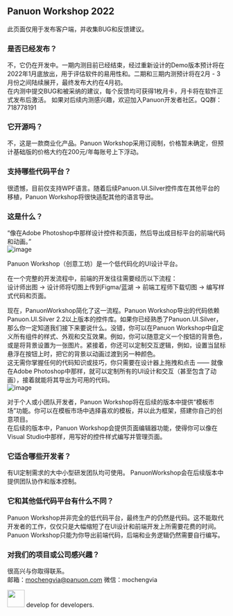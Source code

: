 ## Panuon Workshop 2022 
此页面仅用于发布客户端，并收集BUG和反馈建议。  

### 是否已经发布？
不，它仍在开发中。一期内测目前已经结束，经过重新设计的Demo版本预计将在2022年1月底放出，用于评估软件的易用性和。二期和三期内测预计将在2月 - 3月份之间陆续展开，最终发布大约在4月初。  
在内测中提交BUG和被采纳的建议，每个反馈均可获得1枚月卡，月卡将在软件正式发布后激活。
如果对后续内测感兴趣，欢迎加入Panuon开发者社区。QQ群：718778191  

### 它开源吗？
不，这是一款商业化产品。Panuon Workshop采用订阅制，价格暂未确定，但预计基础版的价格大约在200元/年每账号上下浮动。  

### 支持哪些代码平台？
很遗憾，目前仅支持WPF语言。随着后续Panuon.UI.Silver控件库在其他平台的移植，Panuon Workshop将很快适配其他的语言导出。  

### 这是什么？
“像在Adobe Photoshop中那样设计控件和页面，然后导出成目标平台的前端代码和动画。”  
![image](https://user-images.githubusercontent.com/23360265/150682970-136a3394-60b1-4e1c-a7ec-e6b648ee7fbf.png)

Panuon Workshop（创意工坊）是一个低代码化的UI设计平台。  
  
在一个完整的开发流程中，前端的开发往往需要经历以下流程：  
设计师出图 -> 设计师将切图上传到Figma/蓝湖 -> 前端工程师下载切图 -> 编写样式代码和页面。  

现在，PanuonWorkshop简化了这一流程。Panuon Workshop导出的代码依赖Panuon.UI.Silver 2.2以上版本的控件库。如果你已经熟悉了Panuon.UI.Silver，那么你一定知道我们接下来要说什么。没错，你可以在Panuon Workshop中自定义所有组件的样式、外观和交互效果。例如，你可以随意定义一个按钮的背景色，或是将背景设置为一张图片。紧接着，你还可以定制交互逻辑，例如，设置当鼠标悬浮在按钮上时，把它的背景以动画过渡到另一种颜色。  
这无需你掌握任何的代码知识或技巧，你只需要在设计器上拖拽和点击 —— 就像在Adobe Photoshop中那样，就可以定制所有的UI设计和交互（甚至包含了动画），接着就能将其导出为可用的代码。  
![image](https://user-images.githubusercontent.com/23360265/150685567-3e2c88fb-8708-42b2-80c2-f35329a8d86a.png)

对于个人或小团队开发者，Panuon Workshop将在后续的版本中提供“模板市场”功能。你可以在模板市场中选择喜欢的模板，并以此为框架，搭建你自己的创意项目。    
在后续的版本中，Panuon Workshop会提供页面编辑器功能，使得你可以像在Visual Studio中那样，用写好的控件样式编写并管理页面。  

### 它适合哪些开发者？
有UI定制需求的大中小型研发团队均可使用。
PanuonWorkshop会在后续版本中提供团队协作和版本控制。  

### 它和其他低代码平台有什么不同？
Panuon Workshop并非完全的低代码平台，最终生产的仍然是代码。这不能取代开发者的工作，仅仅只是大幅缩短了在UI设计和前端开发上所需要花费的时间。Panuon Workshop只能为你导出前端代码，后端和业务逻辑仍然需要自行编写。  

### 对我们的项目或公司感兴趣？
很高兴与你取得联系。  
邮箱：mochengvia@panuon.com
微信：mochengvia

<img height="40" src="https://user-images.githubusercontent.com/23360265/150685105-0843317a-39ff-4c12-a4b9-329b9c5737bf.png"></img>
develop for developers.
